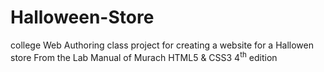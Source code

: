 # Halloween-Store
college Web Authoring class project for creating a website for a Hallowen store 
From the Lab Manual of Murach HTML5 & CSS3 4<sup>th</sup> edition
